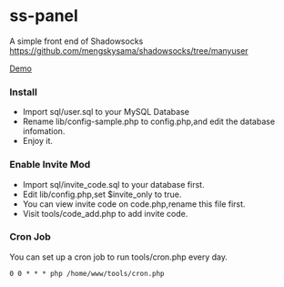 ss-panel
========

A simple front end of Shadowsocks  https://github.com/mengskysama/shadowsocks/tree/manyuser

[Demo](https://cattt.com)


### Install
* Import sql/user.sql to your MySQL Database
* Rename lib/config-sample.php to config.php,and edit the database infomation.
* Enjoy it.

### Enable Invite Mod
* Import sql/invite_code.sql to your database first.
* Edit lib/config.php,set $invite_only to true.
* You can view invite code on code.php,rename this file first.
* Visit tools/code_add.php to add invite code.

### Cron Job
You can set up a cron job to run tools/cron.php every day.

```
0 0 * * * php /home/www/tools/cron.php
```